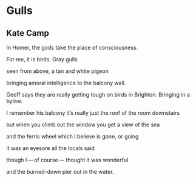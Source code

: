 # Gulls
## Kate Camp
In Homer, the gods
take the place of consciousness.

For me, it is birds.
Gray gulls

seen from above,
a tan and white pigeon

bringing amoral intelligence
to the balcony wall.

Geoff says they are really getting tough on birds
in Brighton. Bringing in a bylaw.

I remember his balcony
it’s really just the roof of the room downstairs

but when you climb out the window
you get a view of the sea

and the ferris wheel
which I believe is gone, or going

it was an eyesore
all the locals said

though I — of course —
thought it was wonderful

and the burned-down pier
out in the water.